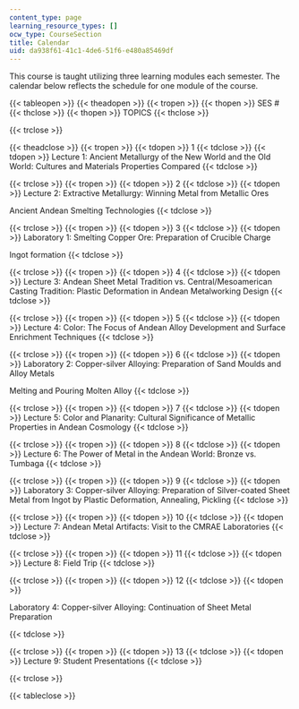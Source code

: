 ```yaml
---
content_type: page
learning_resource_types: []
ocw_type: CourseSection
title: Calendar
uid: da938f61-41c1-4de6-51f6-e480a85469df
---
```


This course is taught utilizing three learning modules each semester. The calendar below reflects the schedule for one module of the course.

{{< tableopen >}}
{{< theadopen >}}
{{< tropen >}}
{{< thopen >}}
SES #
{{< thclose >}}
{{< thopen >}}
TOPICS
{{< thclose >}}

{{< trclose >}}

{{< theadclose >}}
{{< tropen >}}
{{< tdopen >}}
1
{{< tdclose >}}
{{< tdopen >}}
Lecture 1: Ancient Metallurgy of the New World and the Old World: Cultures and Materials Properties Compared
{{< tdclose >}}

{{< trclose >}}
{{< tropen >}}
{{< tdopen >}}
2
{{< tdclose >}}
{{< tdopen >}}
Lecture 2: Extractive Metallurgy: Winning Metal from Metallic Ores  
  
Ancient Andean Smelting Technologies
{{< tdclose >}}

{{< trclose >}}
{{< tropen >}}
{{< tdopen >}}
3
{{< tdclose >}}
{{< tdopen >}}
Laboratory 1: Smelting Copper Ore: Preparation of Crucible Charge  
  
Ingot formation
{{< tdclose >}}

{{< trclose >}}
{{< tropen >}}
{{< tdopen >}}
4
{{< tdclose >}}
{{< tdopen >}}
Lecture 3: Andean Sheet Metal Tradition vs. Central/Mesoamerican Casting Tradition: Plastic Deformation in Andean Metalworking Design
{{< tdclose >}}

{{< trclose >}}
{{< tropen >}}
{{< tdopen >}}
5
{{< tdclose >}}
{{< tdopen >}}
Lecture 4: Color: The Focus of Andean Alloy Development and Surface Enrichment Techniques
{{< tdclose >}}

{{< trclose >}}
{{< tropen >}}
{{< tdopen >}}
6
{{< tdclose >}}
{{< tdopen >}}
Laboratory 2: Copper-silver Alloying: Preparation of Sand Moulds and Alloy Metals  
  
Melting and Pouring Molten Alloy
{{< tdclose >}}

{{< trclose >}}
{{< tropen >}}
{{< tdopen >}}
7
{{< tdclose >}}
{{< tdopen >}}
Lecture 5: Color and Planarity: Cultural Significance of Metallic Properties in Andean Cosmology
{{< tdclose >}}

{{< trclose >}}
{{< tropen >}}
{{< tdopen >}}
8
{{< tdclose >}}
{{< tdopen >}}
Lecture 6: The Power of Metal in the Andean World: Bronze vs. Tumbaga
{{< tdclose >}}

{{< trclose >}}
{{< tropen >}}
{{< tdopen >}}
9
{{< tdclose >}}
{{< tdopen >}}
Laboratory 3: Copper-silver Alloying: Preparation of Silver-coated Sheet Metal from Ingot by Plastic Deformation, Annealing, Pickling
{{< tdclose >}}

{{< trclose >}}
{{< tropen >}}
{{< tdopen >}}
10
{{< tdclose >}}
{{< tdopen >}}
Lecture 7: Andean Metal Artifacts: Visit to the CMRAE Laboratories
{{< tdclose >}}

{{< trclose >}}
{{< tropen >}}
{{< tdopen >}}
11
{{< tdclose >}}
{{< tdopen >}}
Lecture 8: Field Trip
{{< tdclose >}}

{{< trclose >}}
{{< tropen >}}
{{< tdopen >}}
12
{{< tdclose >}}
{{< tdopen >}}


Laboratory 4: Copper-silver Alloying: Continuation of Sheet Metal Preparation


{{< tdclose >}}

{{< trclose >}}
{{< tropen >}}
{{< tdopen >}}
13
{{< tdclose >}}
{{< tdopen >}}
Lecture 9: Student Presentations
{{< tdclose >}}

{{< trclose >}}

{{< tableclose >}}